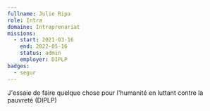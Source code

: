 ```yaml
---
fullname: Julie Ripa
role: Intra
domaine: Intraprenariat
missions:
  - start: 2021-03-16
    end: 2022-05-16
    status: admin
    employer: DIPLP
badges:
  - segur
---
```


J'essaie de faire quelque chose pour l'humanité en luttant contre la pauvreté (DIPLP)
